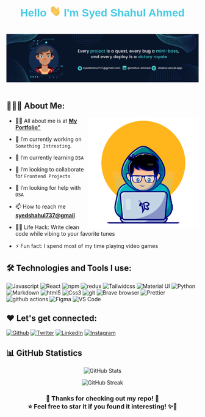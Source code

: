 <link href="https://fonts.googleapis.com/css2?family=Outfit:wght@400;700&display=swap" rel="stylesheet">

<h1 align="center" style="color:#48cae4; padding: 20px; font-family: 'Outfit', sans-serif;">
  Hello <img src="https://raw.githubusercontent.com/ABSphreak/ABSphreak/master/gifs/Hi.gif" width="30px" height="30px">  I'm Syed Shahul Ahmed
</h1>


<div align="center">
  <img src ="./banner.png" />
  
</div>

 <br/>

## 👨🏻‍💻 About Me:

<img  src="./hero.gif" height="290px" align="right" style="background: none"/>

- 🙋‍♂️ All about me is at **[My Portfolio"](https://shahul.vercel.app/)**

- 🔭 I’m currently working on `Something Intresting`.

- 🌱 I’m currently learning `DSA`

- 👯 I’m looking to collaborate for `Frontend Projects`

- 🤔 I’m looking for help with `DSA`
- 📫 How to reach me <a href="mailto:syedshahul737@gmail.com">**syedshahul737@gmail**</a>
- 👨‍💻 Life Hack: Write clean code while vibing to your favorite tunes
- ⚡ Fun fact: I spend most of my time playing video games

## 🛠️ Technologies and Tools I use:

<p>

<img alt="Javascript" src="https://img.shields.io/badge/JavaScript-323330?style=for-the-badge&logo=javascript&logoColor=F7DF1E"  height="25px"/>
<img alt="React" src="https://img.shields.io/badge/React-20232A?style=for-the-badge&logo=react&logoColor=61DAFB" height="25px"/>
<img alt="npm" src="https://img.shields.io/badge/NPM-%23000000.svg?style=for-the-badge&logo=npm&logoColor=white" height="25px"/>
<img alt="redux" src="https://img.shields.io/badge/-Redux-764ABC?style=flat-square&logo=redux&logoColor=white" height="25px"/>
<img alt="Tailwidcss" src="https://img.shields.io/badge/Tailwind_CSS-38B2AC?style=for-the-badge&logo=tailwind-css&logoColor=white" height="25px"/>
<img alt="Material UI" src="https://img.shields.io/badge/Material--UI-0081CB?style=for-the-badge&logo=material-ui&logoColor=white" height="25px"/>
<img alt="Python" src="https://img.shields.io/badge/Python-14354C?style=for-the-badge&logo=python&logoColor=white" height="25px"/>
<img alt="Markdown" src="https://img.shields.io/badge/Markdown-000000?style=for-the-badge&logo=markdown&logoColor=white"  height="25px"/>
<img alt="html5" src="https://img.shields.io/badge/HTML5-E34F26?style=for-the-badge&logo=html5&logoColor=white" height="25px"/>
<img alt="Css3" src="https://img.shields.io/badge/CSS3-1572B6?style=for-the-badge&logo=css3&logoColor=white" height="25px"/>
<img alt="git" src="https://img.shields.io/badge/-Git-F05032?style=flat-square&logo=git&logoColor=white" height="25px"/>
<img alt="Brave browser" src="https://img.shields.io/badge/-Brave_Browser-FB542B?style=flat-square&logo=brave&logoColor=white" height="25px"/>
<img alt="Prettier" src="https://img.shields.io/badge/-Prettier-F7B93E?style=flat-square&logo=prettier&logoColor=white" height="25px"/>
<img alt="github actions" src="https://img.shields.io/badge/-Github_Actions-2088FF?style=flat-square&logo=github-actions&logoColor=white" height="25px"/>
<img alt="Figma" src="https://img.shields.io/badge/Figma-000000?style=for-the-badge&logo=figma&logoColor=F24E1E" height="25px"/>
<img alt="VS Code" src="https://img.shields.io/badge/VS%20Code-007ACC?style=for-the-badge&logo=visualstudiocode&logoColor=white" height="25px"/>
</p>

## ❤️ Let's get connected:

<p><a href="https://shahul.vercel.app/" target="_blank"><img alt="Github" src="https://img.shields.io/badge/Portfolio-9146FF.svg?&style=for-the-badge&logo=appveyor&logoColor=white" height="30px" /></a> <a href="https://x.com/ShahulAhmed17?t=Kk665GXRLquOrucnSvkTew&s=09" target="_blank"><img alt="Twitter" src="https://img.shields.io/badge/twitter-%231DA1F2.svg?&style=for-the-badge&logo=twitter&logoColor=white"  height="30px"/></a> <a href="https://www.linkedin.com/in/shahul-ahmed/" target="_blank"><img alt="LinkedIn" src="https://img.shields.io/badge/linkedin-%230077B5.svg?&style=for-the-badge&logo=linkedin&logoColor=white"  height="30px"/></a> <a href="https://www.instagram.com/vincenzo_773/" target="_blank">
<img alt="Instagram" src="https://img.shields.io/badge/Instagram-E4405F?style=for-the-badge&logo=instagram&logoColor=white"  height="30px"/></a>
</p>


## 📊 GitHub Statistics


<p align="center">
  <img src="https://github-readme-stats.vercel.app/api?username=SyedShahulAhmed&show_icons=true&locale=en&theme=radical" alt="GitHub Stats" />
</p>

<p align="center">
  <img src="https://github-readme-streak-stats.herokuapp.com/?user=SyedShahulAhmed&theme=radical" alt="GitHub Streak" />
</p>

<h3 align="center">
  🚀 Thanks for checking out my repo! 🌟<br>
  ⭐️ Feel free to star it if you found it interesting! ✨💖
</h3>
